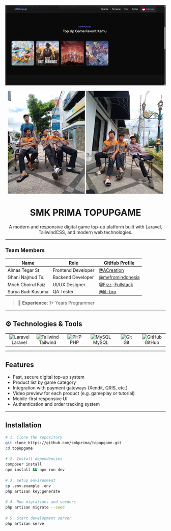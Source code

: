 <img src="./public/images/tampilan.jpg" alt="Banner" />

<p align="center">
  <img src="./public/images/team1.jpg" alt="Banner 1" width="48%" />
  <img src="./public/images/team2.jpg" alt="Banner 2" width="48%" />
</p>




<h1 align="center">SMK PRIMA TOPUPGAME</h1>

<p align="center">
  A modern and responsive digital game top-up platform built with Laravel, TailwindCSS, and modern web technologies.
</p>

---

### Team Members

| Name              | Role               | GitHub Profile                                         |
|-------------------|--------------------|--------------------------------------------------------|
| Almas Tegar St    | Frontend Developer | [@ACreation](https://github.com/ACreatioon)            |
| Ghani Najmud Ts.  | Backend Developer  | [@mefromindonesia](https://github.com/mefromindonesia) |
| Moch Choirul Faiz | UI/UX Designer     | [@Fizz-Fullstack](https://github.com/Fizz-Fullstack)   |
| Surya Budi Kusuma | QA Tester          | [@lil-bro](https://github.com/lil-bro)                 |

> 🔧 **Experience**: 1+ Years Programmer

---

## ⚙️ Technologies & Tools

<table>
  <tr>
    <td align="center" width="96">
      <img src="https://skillicons.dev/icons?i=laravel" width="48" alt="Laravel" /><br>Laravel
    </td>
    <td align="center" width="96">
      <img src="https://skillicons.dev/icons?i=tailwind" width="48" alt="Tailwind" /><br>Tailwind
    </td>
    <td align="center" width="96">
      <img src="https://skillicons.dev/icons?i=php" width="48" alt="PHP" /><br>PHP
    </td>
    <td align="center" width="96">
      <img src="https://skillicons.dev/icons?i=mysql" width="48" alt="MySQL" /><br>MySQL
    </td>
    <td align="center" width="96">
      <img src="https://skillicons.dev/icons?i=git" width="48" alt="Git" /><br>Git
    </td>
    <td align="center" width="96">
      <img src="https://skillicons.dev/icons?i=github" width="48" alt="GitHub" /><br>GitHub
    </td>
  </tr>
</table>

---

## Features

- Fast, secure digital top-up system
- Product list by game category
- Integration with payment gateways (Xendit, QRIS, etc.)
- Video preview for each product (e.g. gameplay or tutorial)
- Mobile-first responsive UI
- Authentication and order tracking system

---

## Installation

```bash
# 1. Clone the repository
git clone https://github.com/smkprima/topupgame.git
cd topupgame

# 2. Install dependencies
composer install
npm install && npm run dev

# 3. Setup environment
cp .env.example .env
php artisan key:generate

# 4. Run migrations and seeders
php artisan migrate --seed

# 5. Start development server
php artisan serve
